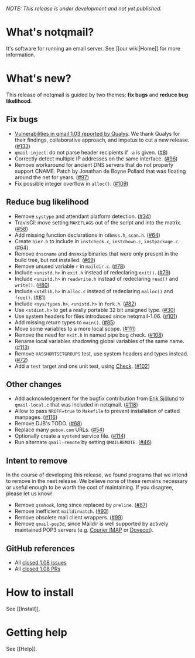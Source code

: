 _NOTE: This release is under development and not yet published._

# What's notqmail?

It's software for running an email server. See [[our wiki|Home]] for more information.


# What's new?

This release of notqmail is guided by two themes: **fix bugs** and **reduce bug likelihood**.

## Fix bugs

- [Vulnerabilities in qmail 1.03 reported by Qualys](https://www.qualys.com/2020/05/19/cve-2005-1513/remote-code-execution-qmail.txt). We thank Qualys for their findings, collaborative approach, and impetus to cut a new release. ([#133](https://github.com/notqmail/notqmail/pull/133))
- `qmail-inject`: do not parse header recipients if `-a` is given. ([#8](https://github.com/notqmail/notqmail/pull/8))
- Correctly detect multiple IP addresses on the same interface. ([#96](https://github.com/notqmail/notqmail/pull/96))
- Remove workaround for ancient DNS servers that do not properly support CNAME. Patch by Jonathan de Boyne Pollard that was floating around the net for years. ([#97](https://github.com/notqmail/notqmail/pull/97))
- Fix possible integer overflow in `alloc()`. ([#109](https://github.com/notqmail/notqmail/pull/109))

## Reduce bug likelihood

- Remove `systype` and attendant platform detection. ([#34](https://github.com/notqmail/notqmail/pull/34))
- TravisCI: move setting `MAKEFLAGS` out of the script and into the matrix. ([#58](https://github.com/notqmail/notqmail/pull/58))
- Add missing function declarations in `cdbmss.h`, `scan.h`. ([#64](https://github.com/notqmail/notqmail/pull/64))
- Create `hier.h` to include in `instcheck.c`, `instchown.c`, `instpackage.c`. ([#64](https://github.com/notqmail/notqmail/pull/64))
- Remove `dnscname` and `dnsmxip` binaries that were only present in the build tree, but not installed. ([#69](https://github.com/notqmail/notqmail/pull/69))
- Remove unused variable `r` in `maildir.c`. ([#78](https://github.com/notqmail/notqmail/pull/78))
- Include `<unistd.h>` in `exit.h` instead of redeclaring `exit()`. ([#79](https://github.com/notqmail/notqmail/pull/79))
- Include `<unistd.h>` in `readwrite.h` instead of redeclaring `read()` and `write()`. ([#80](https://github.com/notqmail/notqmail/pull/80))
- Include `<stdlib.h>` in `alloc.c` instead of redeclaring `malloc()` and `free()`. ([#81](https://github.com/notqmail/notqmail/pull/81))
- Include `<sys/types.h>`, `<unistd.h>` in `fork.h`. ([#82](https://github.com/notqmail/notqmail/pull/82))
- Use `<stdint.h>` to get a really portable 32 bit unsigned type. ([#30](https://github.com/notqmail/notqmail/pull/30))
- Use system headers for files introduced since netqmail-1.06. ([#101](https://github.com/notqmail/notqmail/pull/101))
- Add missing return types to `main()`. ([#85](https://github.com/notqmail/notqmail/pull/85))
- Move some variables to a more local scope. ([#111](https://github.com/notqmail/notqmail/pull/111))
- Remove the need for `exit.h` in named pipe bug check. ([#108](https://github.com/notqmail/notqmail/pull/108))
- Rename local variables shadowing global variables of the same name. ([#113](https://github.com/notqmail/notqmail/pull/113))
- Remove `HASSHORTSETGROUPS` test, use system headers and types instead. ([#72](https://github.com/notqmail/notqmail/pull/72))
- Add a `test` target and one unit test, using [Check](https://libcheck.github.io/check/doc/check_html/index.html#Top). ([#102](https://github.com/notqmail/notqmail/pull/102))

## Other changes

- Add acknowledgement for the bugfix contribution from [Erik Sjölund](https://github.com/eriksjolund) to `qmail-local.c` that was included in netqmail. ([#118](https://github.com/notqmail/notqmail/pull/118))
- Allow to pass `NROFF=true` to `Makefile` to prevent installation of catted manpages. ([#116](https://github.com/notqmail/notqmail/pull/116))
- Remove DJB's TODO. ([#68](https://github.com/notqmail/notqmail/pull/68))
- Replace many `pobox.com` URLs. ([#54](https://github.com/notqmail/notqmail/pull/54))
- Optionally create a `systemd` service file. ([#114](https://github.com/notqmail/notqmail/pull/114))
- Run alternate `qmail-remote` by setting `QMAILREMOTE`. ([#46](https://github.com/notqmail/notqmail/pull/46))

## Intent to remove

In the course of developing this release, we found programs that we intend to remove in the next release. We believe none of these remains necessary or useful enough to be worth the cost of maintaining. If you disagree, please let us know!

- Remove `qsmhook`, long since replaced by `preline`. ([#87](https://github.com/notqmail/notqmail/pull/87))
- Remove inefficient `maildirwatch`. ([#93](https://github.com/notqmail/notqmail/pull/93))
- Remove obsolete mail client wrappers. ([#99](https://github.com/notqmail/notqmail/pull/99))
- Remove `qmail-pop3d`, since Maildir is well supported by actively maintained POP3 servers (e.g. [Courier IMAP](https://www.courier-mta.org/imap/) or [Dovecot](https://www.dovecot.org/)).

## GitHub references

- All [closed 1.08 issues](https://github.com/notqmail/notqmail/issues?q=is%3Aissue+is%3Aclosed+milestone%3A1.08)
- All [closed 1.08 PRs](https://github.com/notqmail/notqmail/pulls?q=is%3Apr+is%3Aclosed+milestone%3A1.08)


# How to install

See [[Install]].


# Getting help

See [[Help]].